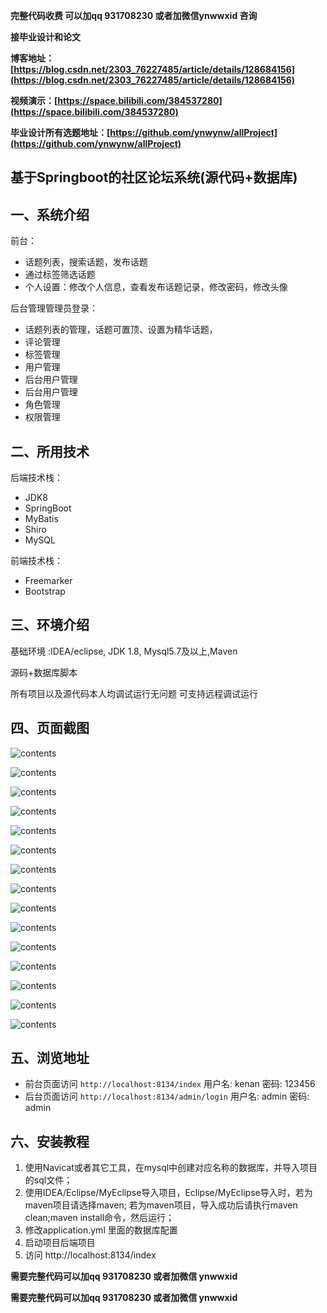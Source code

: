 **完整代码收费  可以加qq 931708230 或者加微信ynwwxid 咨询**

**接毕业设计和论文**

**博客地址：[https://blog.csdn.net/2303_76227485/article/details/128684156](https://blog.csdn.net/2303_76227485/article/details/128684156)**

**视频演示：[https://space.bilibili.com/384537280](https://space.bilibili.com/384537280)**

**毕业设计所有选题地址：[https://github.com/ynwynw/allProject](https://github.com/ynwynw/allProject)**

## 基于Springboot的社区论坛系统(源代码+数据库)

## 一、系统介绍

前台：

- 话题列表，搜索话题，发布话题
- 通过标签筛选话题
- 个人设置：修改个人信息，查看发布话题记录，修改密码，修改头像

后台管理管理员登录：

- 话题列表的管理，话题可置顶、设置为精华话题，
- 评论管理
- 标签管理
- 用户管理
- 后台用户管理
- 后台用户管理
- 角色管理
- 权限管理

## 二、所用技术

后端技术栈：

- JDK8
- SpringBoot
- MyBatis
- Shiro
- MySQL

前端技术栈：

- Freemarker
- Bootstrap


## 三、环境介绍

基础环境 :IDEA/eclipse, JDK 1.8, Mysql5.7及以上,Maven

源码+数据库脚本

所有项目以及源代码本人均调试运行无问题 可支持远程调试运行

## 四、页面截图
![contents](./picture/picture1.png)

![contents](./picture/picture2.png)

![contents](./picture/picture3.png)

![contents](./picture/picture4.png)

![contents](./picture/picture5.png)

![contents](./picture/picture6.png)

![contents](./picture/picture7.png)

![contents](./picture/picture8.png)

![contents](./picture/picture9.png)

![contents](./picture/picture10.png)

![contents](./picture/picture11.png)

![contents](./picture/picture12.png)

![contents](./picture/picture13.png)

![contents](./picture/picture14.png)

![contents](./picture/picture15.png)


## 五、浏览地址

- 前台页面访问 `http://localhost:8134/index`  用户名: kenan 密码: 123456
- 后台页面访问 `http://localhost:8134/admin/login` 用户名: admin 密码: admin

## 六、安装教程

1. 使用Navicat或者其它工具，在mysql中创建对应名称的数据库，并导入项目的sql文件；
2. 使用IDEA/Eclipse/MyEclipse导入项目，Eclipse/MyEclipse导入时，若为maven项目请选择maven;
   若为maven项目，导入成功后请执行maven clean;maven install命令，然后运行；
3. 修改application.yml 里面的数据库配置
4. 启动项目后端项目
5. 访问  http://localhost:8134/index

**需要完整代码可以加qq  931708230 或者加微信 ynwwxid**

**需要完整代码可以加qq  931708230 或者加微信  ynwwxid**


